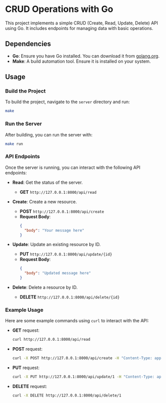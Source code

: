 # CRUD Operations with Go

This project implements a simple CRUD (Create, Read, Update, Delete) API using Go. It includes endpoints for managing data with basic operations.

## Dependencies

- **Go**: Ensure you have Go installed. You can download it from [golang.org](https://golang.org/dl/).
- **Make**: A build automation tool. Ensure it is installed on your system.

## Usage

### Build the Project

To build the project, navigate to the `server` directory and run:

```bash
make
```

### Run the Server

After building, you can run the server with:

```bash
make run
```

### API Endpoints

Once the server is running, you can interact with the following API endpoints:

- **Read**: Get the status of the server.

  - **GET** `http://127.0.0.1:8000/api/read`

- **Create**: Create a new resource.

  - **POST** `http://127.0.0.1:8000/api/create`
  - **Request Body**:
    ```json
    {
      "body": "Your message here"
    }
    ```

- **Update**: Update an existing resource by ID.

  - **PUT** `http://127.0.0.1:8000/api/update/{id}`
  - **Request Body**:
    ```json
    {
      "body": "Updated message here"
    }
    ```

- **Delete**: Delete a resource by ID.
  - **DELETE** `http://127.0.0.1:8000/api/delete/{id}`

### Example Usage

Here are some example commands using `curl` to interact with the API:

- **GET** request:

  ```bash
  curl http://127.0.0.1:8000/api/read
  ```

- **POST** request:

  ```bash
  curl -X POST http://127.0.0.1:8000/api/create -H "Content-Type: application/json" -d '{"body":"Hello, world!"}'
  ```

- **PUT** request:

  ```bash
  curl -X PUT http://127.0.0.1:8000/api/update/1 -H "Content-Type: application/json" -d '{"body":"Updated message"}'
  ```

- **DELETE** request:
  ```bash
  curl -X DELETE http://127.0.0.1:8000/api/delete/1
  ```
